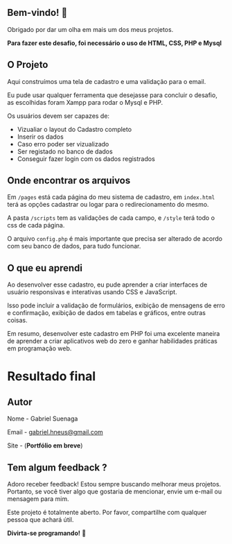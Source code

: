 ## Bem-vindo! 👋

Obrigado por dar um olha em mais um dos meus projetos.

**Para fazer este desafio, foi necessário o uso de HTML, CSS, PHP e Mysql**

## O Projeto

Aqui construímos uma tela de cadastro e uma validação para o email.

Eu pude usar qualquer ferramenta que desejasse para concluir o desafio, as escolhidas foram Xampp para rodar o Mysql e PHP.

Os usuários devem ser capazes de:

- Vizualiar o layout do Cadastro completo
- Inserir os dados
- Caso erro poder ser vizualizado
- Ser registado no banco de dados
- Conseguir fazer login com os dados registrados

## Onde encontrar os arquivos

Em `/pages` está cada página do meu sistema de cadastro, em `index.html` terá as opções cadastrar ou logar para o redirecionamento do mesmo.

A pasta `/scripts` tem as validações de cada campo, e `/style` terá todo o css de cada página.

O arquivo `config.php` é mais importante que precisa ser alterado de acordo com seu banco de dados, para tudo funcionar.

## O que eu aprendi

Ao desenvolver esse cadastro, eu pude aprender a criar interfaces de usuário responsivas e interativas usando CSS e JavaScript.

Isso pode incluir a validação de formulários, exibição de mensagens de erro e confirmação, exibição de dados em tabelas e gráficos, entre outras coisas.

Em resumo, desenvolver este cadastro em PHP foi uma excelente maneira de aprender a criar aplicativos web do zero e ganhar habilidades práticas em programação web.

# Resultado final



## Autor

Nome - Gabriel Suenaga

Email - gabriel.hneus@gmail.com

Site - (**Portfólio em breve**)

## Tem algum feedback ?

Adoro receber feedback! Estou sempre buscando melhorar meus projetos. Portanto, se você tiver algo que gostaria de mencionar, envie um e-mail ou mensagem para mim.

Este projeto é totalmente aberto. Por favor, compartilhe com qualquer pessoa que achará útil.

**Divirta-se programando!** 🚀
